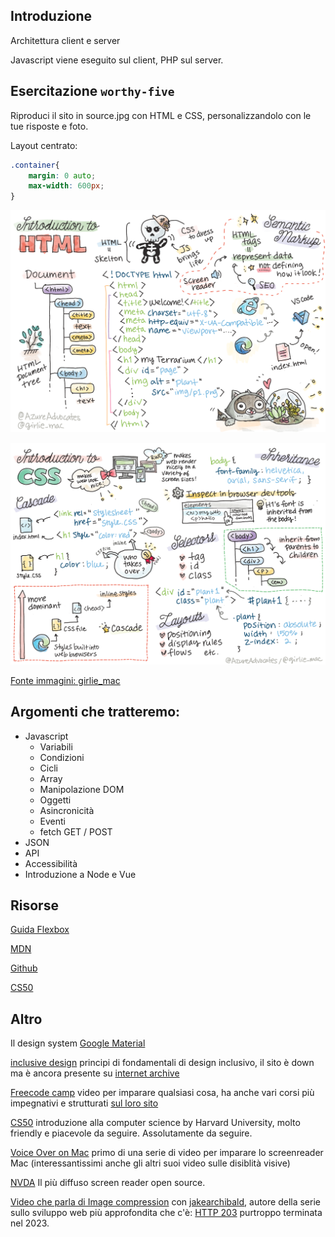 ## Introduzione

Architettura client e server  

Javascript viene eseguito sul client, PHP sul server.

## Esercitazione `worthy-five`

Riproduci il sito in source.jpg con HTML e CSS, personalizzandolo con le tue risposte e foto.

Layout centrato:
```css
.container{
    margin: 0 auto;
    max-width: 600px;
}
 ```

![html cheatsheet](/img/webdev101-html.png)

![css cheatsheet](/img/webdev101-css.png)

[Fonte immagini: girlie_mac](
https://github.com/girliemac/a-picture-is-worth-a-1000-words)

## Argomenti che tratteremo:

- Javascript
  - Variabili
  - Condizioni
  - Cicli
  - Array
  - Manipolazione DOM
  - Oggetti
  - Asincronicità
  - Eventi
  - fetch GET / POST
- JSON
- API
- Accessibilità
- Introduzione a Node e Vue

## Risorse

[Guida Flexbox](https://css-tricks.com/snippets/css/a-guide-to-flexbox/)

[MDN](https://developer.mozilla.org/en-US/)

[Github](https://github.com/)

[CS50](https://cs50.harvard.edu/college/2024/fall/)

## Altro  

Il design system [Google Material](https://m3.material.io/)

[inclusive design](https://web.archive.org/web/20240327094604/https://inclusivedesignprinciples.org/) principi di fondamentali di design inclusivo, il sito è down ma è ancora presente su [internet archive](https://web.archive.org/)

[Freecode camp](https://www.youtube.com/@freecodecamp) video per imparare qualsiasi cosa, ha anche vari corsi più impegnativi e strutturati [sul loro sito](https://www.freecodecamp.org/learn)

[CS50](https://cs50.harvard.edu/college/2024/fall/) introduzione alla computer science by Harvard University, molto friendly e piacevole da seguire. Assolutamente da seguire.

[Voice Over on Mac](https://www.youtube.com/watch?v=tzXcktklAaU&t=2s) primo di una serie di video per imparare lo screenreader Mac (interessantissimi anche gli altri suoi video sulle disiblità visive)

[NVDA](https://www.nvaccess.org/) Il più diffuso screen reader open source.

[Video che parla di Image compression](https://www.youtube.com/watch?v=F1kYBnY6mwg) con [jakearchibald](https://jakearchibald.com/), autore della serie sullo sviluppo web più approfondita che c'è: [HTTP 203](https://www.youtube.com/playlist?list=PLNYkxOF6rcIAKIQFsNbV0JDws_G_bnNo9) purtroppo terminata nel 2023.